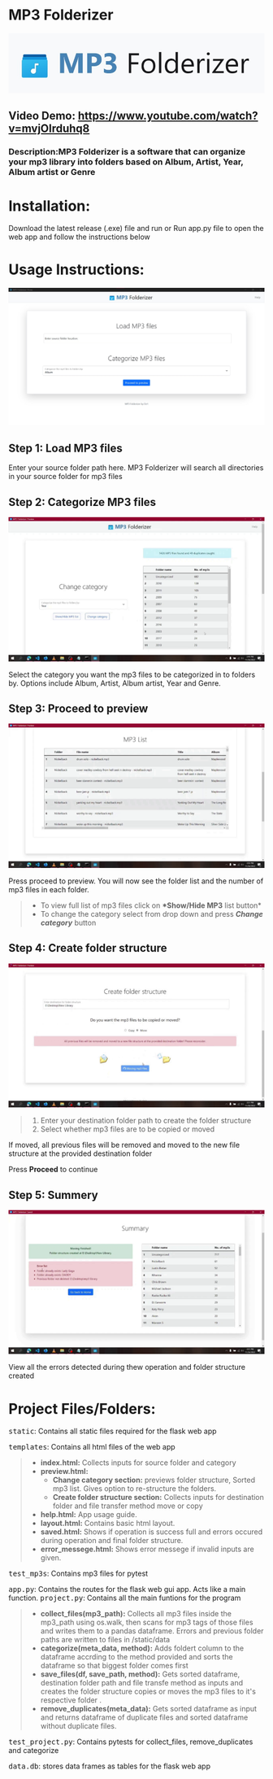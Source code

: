 # MP3 Folderizer
![title](static/title.jpg "title" )
## Video Demo: https://www.youtube.com/watch?v=mvjOIrduhq8

### Description:MP3 Folderizer is a software that can organize your mp3 library into folders based on Album, Artist, Year, Album artist or Genre

# Installation:

Download the latest release (.exe) file and run or Run app.py file to open the web app and follow the instructions below

# Usage Instructions:
![home](static/home.jpg "home" )

## Step 1: Load MP3 files

Enter your source folder path here. MP3 Folderizer will search all directories in your source folder for mp3 files

## Step 2: Categorize MP3 files

![category](static/category.png "category" )

Select the category you want the mp3 files to be categorized in to folders by. Options include Album, Artist, Album artist, Year and Genre.

## Step 3: Proceed to preview
![mp3list](static/mp3list.png "mp3list" )


Press proceed to preview. You will now see the folder list and the number of mp3 files in each folder.

> - To view full list of mp3 files click on **\*Show/Hide MP3** list button\*
> - To change the category select from drop down and press **_Change category_** button

## Step 4: Create folder structure
![moving](static/moving.png "moving" )

> 1. Enter your destination folder path to create the folder structure
> 2. Select whether mp3 files are to be copied or moved

If moved, all previous files will be removed and moved to the new file structure at the provided destination folder

Press **Proceed** to continue

## Step 5: Summery
![summery](static/summery.png "summery" )

View all the errors detected during thew operation and folder structure created

# Project Files/Folders:

<kbd>static</kbd>: Contains all static files required for the flask web app

<kbd>templates</kbd>: Contains all html files of the web app

> - **index.html:** Collects inputs for source folder and category
> - **preview.html:**
>   - **Change category section:** previews folder structure, Sorted mp3 list. Gives option to re-structure the folders.
>   - **Create folder structure section:** Collects inputs for destination folder and file transfer method move or copy
> - **help.html:** App usage guide.
> - **layout.html:** Contains basic html layout.
> - **saved.html:** Shows if operation is success full and errors occured during operation and final folder structure.
> - **error_messege.html:** Shows error messege if invalid inputs are given.

<kbd>test_mp3s</kbd>: Contains mp3 files for pytest

<kbd>app.py</kbd>: Contains the routes for the flask web gui app. Acts like a main function.
<kbd>project.py</kbd>: Contains all the main funtions for the program

> - **collect_files(mp3_path):** Collects all mp3 files inside the mp3_path using os.walk, then scans for mp3 tags of those files and writes them to a pandas dataframe. Errors and previous folder paths are written to files in /static/data
> - **categorize(meta_data, method):** Adds foldert column to the dataframe accrding to the method provided and sorts the dataframe so that biggest folder comes first
> - **save_files(df, save_path, method):** Gets sorted dataframe, destination folder path and file transfe method as inputs and creates the folder structure copies or moves the mp3 files to it's respective folder .
> - **remove_duplicates(meta_data):** Gets sorted dataframe as input and returns dataframe of duplicate files and sorted dataframe without duplicate files.

<kbd>test_project.py</kbd>: Contains pytests for collect_files, remove_duplicates and categorize

<kbd>data.db</kbd>: stores data frames as tables for the flask web app
